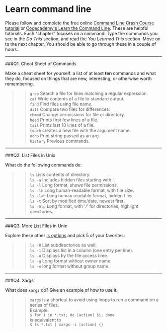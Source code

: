 # Learn command line

Please follow and complete the free online [Command Line Crash Course
tutorial](https://web.archive.org/web/20160708171659/http://cli.learncodethehardway.org/book/) or [Codecademy's Learn the Command Line](https://www.codecademy.com/learn/learn-the-command-line). These are helpful tutorials. Each "chapter" focuses on a command. Type the commands you see in the _Do This_ section, and read the _You Learned This_ section. Move on to the next chapter. You should be able to go through these in a couple of hours.

---

###Q1.  Cheat Sheet of Commands  

Make a cheat sheet for yourself: a list of at least **ten** commands and what they do, focused on things that are new, interesting, or otherwise worth remembering.

> > `grep` Search a file for lines matching a regular expression.  
`cat` Write contents of a file to standard output.  
`find` Find files using file name.  
`diff` Compare two files for differences.  
`chmod` Change permissions for file or directory.  
`head` Prints first few lines of a file.  
`tail` Prints last 10 lines of a file.  
`touch` creates a new file with the argument name.  
`echo` Print string passed as an arg.  
`history` Previous commands.  

---

###Q2.  List Files in Unix   

What do the following commands do:    

> > `ls` Lists contents of directory.  
`ls -a` Includes hidden files starting with '.'  
`ls -l` Long format, shows file permissions.  
`ls -lh` Long human-readable format, with file size.  
`ls -lah` Long human readable format, hidden files.  
`ls -t` Sort by modified time/date, newest first.  
`ls -Glp` Long format, with '/' for directories, highlight directories.  

---

###Q3.  More List Files in Unix  

Explore these other [ls options](http://www.techonthenet.com/unix/basic/ls.php) and pick 5 of your favorites:

> > `ls -R` List subdirectories as well.  
`ls -1` Displays list in a column (one entry per line).  
`ls -u` Displays by the file access time.  
`ls -g` Long format without owner name.  
`ls -o` long format without group name.  

---

###Q4.  Xargs   

What does `xargs` do? Give an example of how to use it.

> > `xargs` is a shortcut to avoid using loops to run a command on a series of files.  
Example:  
`$ for i in *.txt; do [action] $i; done`  
is equivalent to  
`$ ls *.txt | xargs -i [action] {}`
